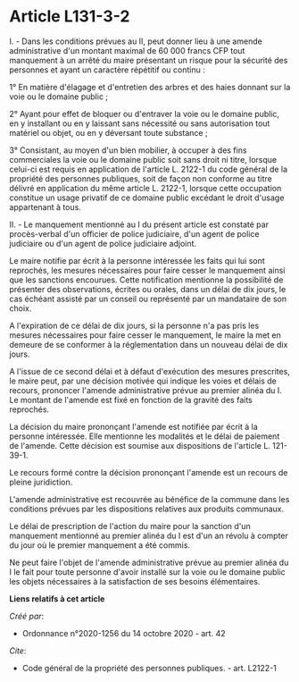 # Article L131-3-2

I. - Dans les conditions prévues au II, peut donner lieu à une amende administrative d'un montant maximal de 60 000 francs
CFP tout manquement à un arrêté du maire présentant un risque pour la sécurité des personnes et ayant un caractère répétitif
ou continu :

1° En matière d'élagage et d'entretien des arbres et des haies donnant sur la voie ou le domaine public ;

2° Ayant pour effet de bloquer ou d'entraver la voie ou le domaine public, en y installant ou en y laissant sans nécessité ou
sans autorisation tout matériel ou objet, ou en y déversant toute substance ;

3° Consistant, au moyen d'un bien mobilier, à occuper à des fins commerciales la voie ou le domaine public soit sans droit ni
titre, lorsque celui-ci est requis en application de l'article L. 2122-1 du code général de la propriété des personnes
publiques, soit de façon non conforme au titre délivré en application du même article L. 2122-1, lorsque cette occupation
constitue un usage privatif de ce domaine public excédant le droit d'usage appartenant à tous.

II. - Le manquement mentionné au I du présent article est constaté par procès-verbal d'un officier de police judiciaire, d'un
agent de police judiciaire ou d'un agent de police judiciaire adjoint.

Le maire notifie par écrit à la personne intéressée les faits qui lui sont reprochés, les mesures nécessaires pour faire
cesser le manquement ainsi que les sanctions encourues. Cette notification mentionne la possibilité de présenter des
observations, écrites ou orales, dans un délai de dix jours, le cas échéant assisté par un conseil ou représenté par un
mandataire de son choix.

A l'expiration de ce délai de dix jours, si la personne n'a pas pris les mesures nécessaires pour faire cesser le manquement,
le maire la met en demeure de se conformer à la réglementation dans un nouveau délai de dix jours.

A l'issue de ce second délai et à défaut d'exécution des mesures prescrites, le maire peut, par une décision motivée qui
indique les voies et délais de recours, prononcer l'amende administrative prévue au premier alinéa du I. Le montant de
l'amende est fixé en fonction de la gravité des faits reprochés.

La décision du maire prononçant l'amende est notifiée par écrit à la personne intéressée. Elle mentionne les modalités et le
délai de paiement de l'amende. Cette décision est soumise aux dispositions de l'article L. 121-39-1.

Le recours formé contre la décision prononçant l'amende est un recours de pleine juridiction.

L'amende administrative est recouvrée au bénéfice de la commune dans les conditions prévues par les dispositions relatives
aux produits communaux.

Le délai de prescription de l'action du maire pour la sanction d'un manquement mentionné au premier alinéa du I est d'un an
révolu à compter du jour où le premier manquement a été commis.

Ne peut faire l'objet de l'amende administrative prévue au premier alinéa du I le fait pour toute personne d'avoir installé
sur la voie ou le domaine public les objets nécessaires à la satisfaction de ses besoins élémentaires.

**Liens relatifs à cet article**

_Créé par_:

  - Ordonnance n°2020-1256 du 14 octobre 2020 - art. 42

_Cite_:

  - Code général de la propriété des personnes publiques. - art. L2122-1
